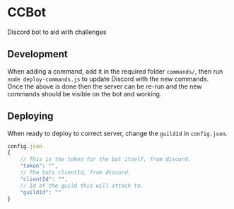 # CCBot

Discord bot to aid with challenges

## Development

When adding a command, add it in the required folder `commands/`, then run `node deploy-commands.js` to update Discord with the new commands.  
Once the above is done then the server can be re-run and the new commands should be visible on the bot and working.

## Deploying

When ready to deploy to correct server, change the `guildId` in `config.json`.

```javascript
config.json
{
    // This is the token for the bot itself, from discord.
    "token": "",
    // The bots clientId, from discord.
    "clientId": "",
    // Id of the guild this will attach to.
    "guildId": ""
}
```
